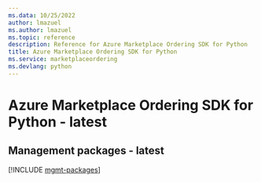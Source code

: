 ```yaml
---
ms.data: 10/25/2022
author: lmazuel
ms.author: lmazuel
ms.topic: reference
description: Reference for Azure Marketplace Ordering SDK for Python
title: Azure Marketplace Ordering SDK for Python
ms.service: marketplaceordering
ms.devlang: python
---
```

# Azure Marketplace Ordering SDK for Python - latest

## Management packages - latest
[!INCLUDE [mgmt-packages](marketplace-ordering-mgmt-index.md)]